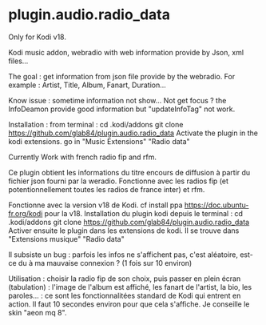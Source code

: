 # plugin.audio.radio_data
Only for Kodi v18.

Kodi music addon, webradio with web information provide by Json, xml files...

The goal : get information from json file provide by the webradio.
For example : Artist, Title, Album, Fanart, Duration...

Know issue :
sometime information not show... Not get focus ?
the InfoDeamon provide good information but "updateInfoTag" not work.

Installation :
from terminal :
cd .kodi/addons
git clone https://github.com/glab84/plugin.audio.radio_data
Activate the plugin in the kodi extensions.
go in "Music Extensions" "Radio data"

Currently Work with french radio fip and rfm.

Ce plugin obtient les informations du titre encours de diffusion à partir du fichier json fourni par la weradio.
Fonctionne avec les radios fip (et potentionnellement toutes les radios de france inter) et rfm.

Fonctionne avec la version v18 de Kodi.
cf install ppa https://doc.ubuntu-fr.org/kodi pour la v18.
Installation du plugin kodi depuis  le terminal :
cd .kodi/addons
git clone https://github.com/glab84/plugin.audio.radio_data
Activer ensuite le plugin dans les extensions de kodi.
Il se trouve dans "Extensions musique" "Radio data"

Il subsiste un bug :  parfois les infos ne s'affichent pas, c'est aléatoire, est-ce du à ma mauvaise connexion ? (1 fois sur 10 environ)

Utilisation : choisir la radio fip de son choix, puis passer en plein écran (tabulation) : l'image de l'album est affiché, les fanart de l'artist, la bio, les paroles... : ce sont les fonctionnalitées standard de Kodi qui entrent en action.
Il faut 10 secondes environ pour que cela s'affiche.
Je conseille le skin "aeon mq 8". 
